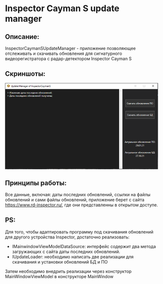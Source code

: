 # Inspector Cayman S update manager

## Описание:
InspectorCaymanSUpdateManager - приложение позволяющее отслеживать и скачивать обновления для сигнатурного видеорегистратора с радар-детектором Inspector Cayman S

## Скриншоты:
![alt-текст](https://github.com/RabkovEvgeniy/InspectorCaymanSUpdateManager/blob/master/Inspector%20Cayman%20S%20update%20manager%20UI.png "UI основного окна")

## Принципы работы:
Все данные, включая: даты последних обновлений, ссылки на файлы обновлений и сами файлы обновлений, приложение берет с сайта https://www.rd-inspector.ru/,
где они представленны в открытом доступе.

## PS:
Для того, чтобы адаптировать программу под скачивания обновлений для другого устройства Inspector, достаточно реализовать:
- IMainwindowViewModelDataSource: интерфейс содержит два метода загружающих с сайта даты последних обновлений.
- IUpdateLoader: необходимо написать две реализации для скачивания и установки обновлений БД и ПО

Затем необходимо внедрить реализации через конструктор MainWindowViewModel в конструкторе MainWindow
